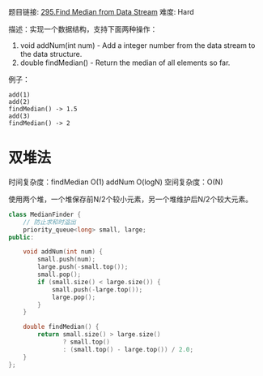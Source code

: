 题目链接: [295.Find Median from Data Stream][1]
难度: Hard

描述：实现一个数据结构，支持下面两种操作：
1. void addNum(int num) - Add a integer number from the data stream to the data structure.
2. double findMedian() - Return the median of all elements so far.

例子：
```
add(1)
add(2)
findMedian() -> 1.5
add(3) 
findMedian() -> 2
```

# 双堆法
时间复杂度：findMedian O(1)    addNum O(logN)
空间复杂度：O(N)

使用两个堆，一个堆保存前N/2个较小元素，另一个堆维护后N/2个较大元素。

```cpp
class MedianFinder {
	// 防止求和时溢出
    priority_queue<long> small, large;
public:

    void addNum(int num) {
        small.push(num);
        large.push(-small.top());
        small.pop();
        if (small.size() < large.size()) {
            small.push(-large.top());
            large.pop();
        }
    }

    double findMedian() {
        return small.size() > large.size()
               ? small.top()
               : (small.top() - large.top()) / 2.0;
    }
};
```

[1]: https://leetcode.com/problems/find-median-from-data-stream/